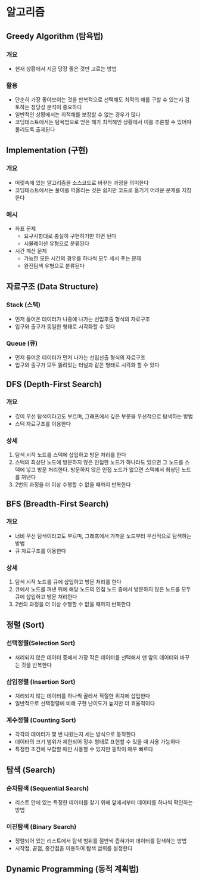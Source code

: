 # 알고리즘
## Greedy Algorithm (탐욕법)
### 개요
- 현재 상황에서 지금 당장 좋은 것만 고르는 방법

### 활용
- 단순히 가장 좋아보이는 것을 반복적으로 선택해도 최적의 해를 구할 수 있는지 검토하는 정당성 분석이 중요하다
- 일반적인 상황에서는 최적해를 보장할 수 없는 경우가 많다
- 코딩테스트에서는 탐욕법으로 얻은 해가 최적해인 상황에서 이를 추론할 수 있어야 풀리도록 출제된다

## Implementation (구현)
### 개요
- 머릿속에 있는 알고리즘을 소스코드로 바꾸는 과정을 의미한다
- 코딩테스트에서는 풀이를 떠올리는 것은 쉽지만 코드로 옮기기 어려운 문제를 지칭한다

### 예시
- 좌표 문제
  - 요구사항대로 충실히 구현하기만 하면 된다
  - 시뮬레이션 유형으로 분류된다
- 시간 계산 문제
  - 가능한 모든 시간의 경우를 하나씩 모두 세서 푸는 문제 
  - 완전탐색 유형으로 분류된다

## 자료구조 (Data Structure)
### Stack (스택)
- 먼저 들어온 데이터가 나중에 나가는 선입후출 형식의 자료구조
- 입구와 출구가 동일한 형태로 시각화할 수 있다

### Queue (큐)
- 먼저 들어온 데이터가 먼저 나가는 선입선출 형식의 자료구조
- 입구와 출구가 모두 뚫려있는 터널과 같은 형태로 시각화 할 수 있다

## DFS (Depth-First Search)
### 개요
- 깊이 우선 탐색이라고도 부르며, 그래프에서 깊은 부분을 우선적으로 탐색하는 방법
- 스택 자료구조를 이용한다

### 상세
1. 탐색 시작 노드를 스택에 삽입하고 방문 처리를 한다
2. 스택의 최상단 노드에 방문하지 않은 인접한 노드가 하나라도 있으면 그 노드를 스택에 넣고 방문 처리한다. 방문하지 않은 인접 노드가 없으면 스택에서 최상단 노드를 꺼낸다
3. 2번의 과정을 더 이상 수행할 수 없을 때까지 반복한다

## BFS (Breadth-First Search)
### 개요
- 너비 우선 탐색이라고도 부르며, 그래프에서 가까운 노드부터 우선적으로 탐색하는 방법
- 큐 자료구조를 이용한다

### 상세
1. 탐색 시작 노드를 큐에 삽입하고 방문 처리를 한다
2. 큐에서 노드를 꺼낸 뒤에 해당 노드의 인접 노드 중에서 방문하지 않은 노드를 모두 큐에 삽입하고 방문 처리한다
3. 2번의 과정을 더 이상 수행할 수 없을 때까지 반복한다

## 정렬 (Sort)
### 선택정렬(Selection Sort)
- 처리되지 않은 데이터 중에서 가장 작은 데이터를 선택해서 맨 앞의 데이터와 바꾸는 것을 반복한다

### 삽입정렬 (Insertion Sort)
- 처리되지 않는 데이터를 하나씩 골라서 적절한 위치에 삽입한다
- 일반적으로 선택정렬에 비해 구현 난이도가 높지만 더 효율적이다

### 계수정렬 (Counting Sort)
- 각각의 데이터가 몇 번 나왔는지 세는 방식으로 동작한다
- 데이터의 크기 범위가 제한되어 정수 형태로 표현할 수 있을 때 사용 가능하다
- 특정한 조건에 부합할 때만 사용할 수 있지만 동작이 매우 빠르다

## 탐색 (Search)
### 순차탐색 (Sequential Search)
- 리스트 안에 있는 특정한 데이터를 찾기 위해 앞에서부터 데이터를 하나씩 확인하는 방법

### 이진탐색 (Binary Search)
- 정렬되어 있는 리스트에서 탐색 범위를 절반씩 좁혀가며 데이터를 탐색하는 방법
- 시작점, 끝점, 중간점을 이용하여 탐색 범위를 설정한다

## Dynamic Programming (동적 계획법)